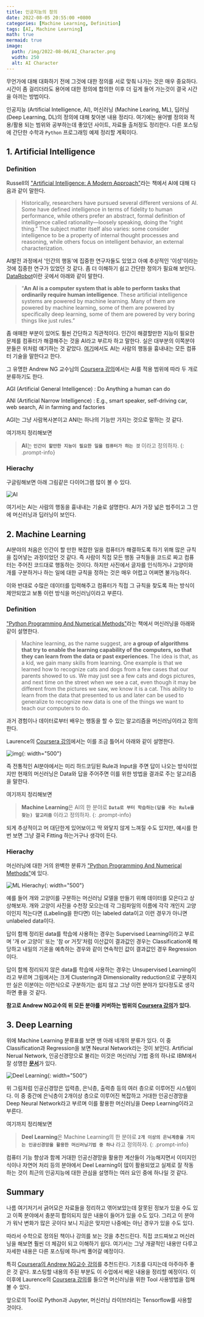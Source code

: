 ```yaml
---
title: 인공지능의 정의
date: 2022-08-05 20:55:00 +0800
categories: [Machine Learning, Definition]
tags: [AI, Machine Learning]
math: true
mermaid: true
image:
  path: /img/2022-08-06/AI_Character.png
  width: 250
  alt: AI Character
---
```

무언가에 대해 대화하기 전에 그것에 대한 정의를 서로 맞춰 나가는 것은 매우 중요하다. 시간이 좀 걸리더라도 용어에 대한 정의에 합의한 이후 더 깊게 들어 가는것이 결국 시간을 아끼는 방법이다.

인공지능 (Artificial Intelligence, AI), 머신러닝 (Machine Learing, ML), 딥러닝 (Deep Learning, DL)의 정의에 대해 찾아본 내용 정리다. 여기에는 용어별 정의와 적용/활용 되는 범위와 공부하는데 좋았던 사이트, 자료들 출처정도 정리한다. 다른 포스팅에 간단한 수학과 `Python` 프로그래밍 예제 정리할 계획이다.


## 1. Artificial Intelligence

### Definition

Russell의 ["Artificial Intelligence: A Modern Approach"](http://aima.cs.berkeley.edu/)라는 책에서 AI에 대해 다음과 같이 말한다.

> Historically, researchers have pursued several different versions of AI. Some have defined intelligence in terms of fidelity to human performance, while others prefer an abstract, formal definition of
intelligence called rationality—loosely speaking, doing the “right thing.” The subject matter itself also varies: some consider intelligence to be a property of internal thought processes and
reasoning, while others focus on intelligent behavior, an external characterization. 

AI발전 과정에서 '인간의 행동'에 집중한 연구자들도 있었고 아예 추상적인 '이성'이라는 것에 집중한 연구가 있었던 것 같다. 좀 더 이해하기 쉽고 간단한 정의가 필요해 보인다. [DataRobot](https://www.datarobot.com/wiki/artificial-intelligence/)이란 곳에서 아래와 같이 말한다.

> “**An AI is a computer system that is able to perform tasks that ordinarily require human intelligence**. These artificial intelligence systems are powered by machine learning. Many of them are powered by machine learning, some of them are powered by specifically deep learning, some of them are powered by very boring things like just rules.”

좀 애매한 부분이 있어도 훨씬 간단하고 직관적이다. 인간이 해결할만한 지능이 필요한 문제를 컴퓨터가 해결해주는 것을 AI라고 부르자 하고 말한다. 실은 대부분의 이쪽분야 분들은 위처럼 얘기하는 것 같았다. [여기](https://www.kdnuggets.com/2017/07/rapidminer-ai-machine-learning-deep-learning.html)에서도 AI는 사람의 행동을 흉내내는 모든 컴퓨터 기술을 말한다고 한다. 

그 유명한 Andrew NG 교수님의 [Coursera 강의](https://www.coursera.org/learn/ai-for-everyone?)에서는 AI를 적용 범위에 따라 두 개로 분류하기도 한다. 

AGI (Artificial General Intelligence)
: Do Anything a human can do

ANI (Artificial Narrow Intelligence)
: E.g., smart speaker, self-driving car, web search, AI in farming and factories

AGI는 그냥 사람복사본이고 ANI는 하나의 기능만 가지는 것으로 말하는 것 같다. 

여기까지 정리해보면 

> **AI**는 **`인간이 할만한 지능이 필요한 일을 컴퓨터가 하는 것`** 이라고 정의하자. 
{: .prompt-info}


### Hierachy

구글링해보면 아래 그림같은 다이어그램 많이 볼 수 있다. 

![AI](https://raw.github.com/ch-hey/imgcdn/master/img/2022-08-06/AI_ML_DL_Diagram.jpg)

여기서는 AI는 사람의 행동을 흉내내는 기술로 설명한다. AI가 가장 넓은 범주이고 그 안에 머신러닝과 딥러닝이 보인다.

## 2. Machine Learning

AI분야의 처음은 인간이 할 만한 복잡한 일을 컴퓨터가 해결하도록 하기 위해 많은 규칙을 집어넣는 과정이었던 것 같다. 즉 사람이 직접 모든 행동 규칙들을 코드로 짜고 컴퓨터는 주어진 코드대로 행동하는 것이다. 하지만 사진에서 글자를 인식하거나 고양이와 개를 구분하거나 하는 일에 대한 규칙을 정하는 것은 매우 어렵고 어쩌면 불가능하다. 

이와 반대로 수많은 데이터를 입력해주고 컴퓨터가 직접 그 규칙을 찾도록 하는 방식이 제안되었고 보통 이런 방식을 머신러닝이라고 부른다.

### Definition

["Python Programming And Numerical Methods"](https://pythonnumericalmethods.berkeley.edu/notebooks/chapter25.01-Concept-of-Machine-Learning.html)라는 책에서 머신러닝을 아래와 같이 설명한다.

> Machine learning, as the name suggest, are **a group of algorithms that try to enable the learning capability of the computers, so that they can learn from the data or past experiences**. The idea is that, as a kid, we gain many skills from learning. One example is that we learned how to recognize cats and dogs from a few cases that our parents showed to us. We may just see a few cats and dogs pictures, and next time on the street when we see a cat, even though it may be different from the pictures we saw, we know it is a cat. This ability to learn from the data that presented to us and later can be used to generalize to recognize new data is one of the things we want to teach our computers to do.

과거 경험이나 데이터로부터 배우는 행동을 할 수 있는 알고리즘을 머신러닝이라고 정의한다.

Laurence의 [Coursera 강의](https://www.coursera.org/professional-certificates/tensorflow-in-practice)에서는 이를 조금 틀어서 아래와 같이 설명한다.

![img](https://raw.github.com/ch-hey/imgcdn/master/img/2022-08-06/ML.PNG){: width="500"}

즉 전통적인 AI분야에서는 미리 하드코딩된 Rule과 Input을 주면 답이 나오는 방식이었지만 현재의 머신러닝은 Data와 답을 주어주면 이를 위한 방법을 결과로 주는 알고리즘을 말한다.

여기까지 정리해보면 

> **Machine Learning**은 AI의 한 분야로 **`Data로 부터 학습하는(답을 주는 Rule을 찾는) 알고리즘`** 이라고 정의하자. 
{: .prompt-info}

되게 추상적이고 머 대단한게 있어보이고 딱 와닿지 않게 느껴질 수도 있지만, 예시를 한 번 보면 그냥 결국 Fitting 하는거구나 생각이 든다.

### Hierachy

머신러닝에 대한 거의 완벽한 분류가 ["Python Programming And Numerical Methods"](https://pythonnumericalmethods.berkeley.edu/notebooks/chapter25.01-Concept-of-Machine-Learning.html)에 있다.

![ML Hierachy](https://pythonnumericalmethods.berkeley.edu/_images/25.01.01-types-of-ML.jpg){: width="500"}

예를 들어 개와 고양이를 구분하는 머신러닝 모델을 만들기 위해 데이터를 모은다고 상상해보자. 개와 고양이 사진을 수천장 모으는데 각 그림파일의 이름에 각각 개인지 고양이인지 적는다면 (Labeling을 한다면) 이는 labeled data이고 이런 경우가 아니면 unlabeled data이다.

답이 함깨 정리된 data를 학습에 사용하는 경우는 Supervised Learning이라고 부르며 '개 or 고양이' 또는 '참 or 거짓'처럼 이산값이 결과값인 경우는 Classification에 해당하고 내일의 기온을 예측하는 경우와 같이 연속적인 값이 결과값인 경우 Regression이다.

답이 함께 정리되지 않은 data를 학습에 사용하는 경우는 Unsupervised Learning이라고 부르며 그림에서는 크게 Clustering과 Dimensionality reduction으로 구분하지만 실은 이분야는 이런식으로 구분하기는 쉽지 않고 그냥 이런 분야가 있다정도로 생각하면 좋을 것 같다.

**참고로 Andrew NG교수의 위 모든 분야를 커버하는 범위의 [Coursera 강의](https://www.coursera.org/learn/machine-learning)가 있다.**

## 3. Deep Learning

위에 Machine Learning 분류표를 보면 맨 아래 네개의 분류가 있다. 이 중 Classification과 Regression을 보면 Neural Network라는 것이 보인다. Artificial Nerual Network, 인공신경망으로 불리는 이것은 머신러닝 기법 중의 하나로 IBM에서 잘 성명한 [**문서**](https://www.ibm.com/kr-ko/cloud/learn/neural-networks)가 있다. 

![Deel Learning](https://1.cms.s81c.com/sites/default/files/2021-01-06/ICLH_Diagram_Batch_01_03-DeepNeuralNetwork-WHITEBG.png){: width="500"}

위 그림처럼 인공신경망은 입력층, 은닉층, 출력층 등의 여러 층으로 이루어진 시스템이다. 이 중 중간에 은닉층이 2개이상 층으로 이루어진 복잡하고 거대한 인공신경망을 Deep Neural Network라고 부르며 이를 활용한 머신러닝을 Deep Learning이라고 부른다. 

여기까지 정리해보면 

> **Deel Learning**은 Machine Learning의 한 분야로 **`2개 이상의 은닉계층을 가지는 인공신경망을 활용한 머신러닝기법 중 하나`** 라고 정의하자. 
{: .prompt-info}

컴퓨터 기능 향상과 함께 거대한 인공신경망을 활용한 계산들이 가능해지면서 이미지인식이나 자연어 처리 등의 분야에서 Deel Learning이 많이 활용되었고 실제로 잘 작동하는 것이 최근의 인공지능에 대한 관심을 설명하는 여러 요인 중에 하나일 것 같다.


## Summary

나름 여기저기서 긁어모은 자료들을 정리하고 엮어보았는데 잘못된 정보가 있을 수도 있고 이쪽 분야에서 충분히 합의되지 않은 내용이 들어가 있을 수도 있다. 그리고 이 분야가 워낙 변화가 많은 곳이다 보니 지금은 맞지만 나중에는 아닌 경우가 있을 수도 있다.

따라서 수학으로 정의된 책이나 강의를 보는 것을 추천드린다. 직접 코드짜보고 머신러닝을 해보면 훨씬 더 체감이 되고 이해하기 쉽다. 여기서는 그냥 개괄적인 내용만 다루고 자세한 내용은 다른 포스팅에 하나씩 풀어갈 예정이다.

특히 [Coursera의 Andrew NG교수 강의](https://www.coursera.org/learn/machine-learning)를 추천드린다. 기초를 다지는데 아주아주 좋은 것 같다. 포스팅할 내용의 주된 부분도 이 수업에서 배운 내용을 정리할 예정이다. 이 이후에 Laurence의 [Coursera 강의](https://www.coursera.org/professional-certificates/tensorflow-in-practice)를 들으면 머신러닝을 위한 Tool 사용방법을 접해볼 수 있다. 

앞으로의 Tool로 Python과 Jupyter, 머신러닝 라이브러리는 Tensorflow를 사용할 것이다. 



